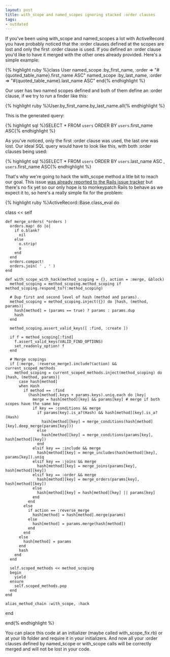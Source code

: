 ```yaml
---
layout: post
title: with_scope and named_scopes ignoring stacked :order clauses
tags:
- outdated
---
```

If you've been using with_scope and named_scopes a lot with ActiveRecord you have probably noticed that the :order clauses defined at the scopes are lost and only the first :order clause is used. If you defined an :order clause you'd like to have it merged with the other ones already provided. Here's a simple example:

{% highlight ruby %}class User
  named_scope :by_first_name, :order => "#{quoted_table_name}.first_name ASC"
  named_scope :by_last_name, :order => "#{quoted_table_name}.last_name ASC"
end{% endhighlight %}

Our user has two named scopes defined and both of them define an :order clause, if we try to run a finder like this:

{% highlight ruby %}User.by_first_name.by_last_name.all{% endhighlight %}

This is the generated query:

{% highlight sql %}SELECT * FROM `users` ORDER BY `users`.first_name ASC{% endhighlight %}

As you've noticed, only the first :order clause was used, the last one was lost. Our ideal SQL query would have to look like this, with both :order clauses being used:

{% highlight sql %}SELECT * FROM `users` ORDER BY `users`.last_name ASC , `users`.first_name ASC{% endhighlight %}

That's why we're going to hack the with_scope method a litle bit to reach our goal. This issue <a href="https://rails.lighthouseapp.com/projects/8994/tickets/2253-named_scope-and-nested-order-clauses">was already reported to the Rails issue tracker</a> but there's no fix yet so our only hope is to monkeypatch Rails to behave as we expect it to, so here's a really simple fix for the problem:

{% highlight ruby %}ActiveRecord::Base.class_eval do

  class << self

    def merge_orders( *orders )
      orders.map! do |o|
        if o.blank?
          nil
        else
          o.strip!
          o
        end
      end
      orders.compact!
      orders.join( ' , ' )
    end

    def with_scope_with_hack(method_scoping = {}, action = :merge, &block)
      method_scoping = method_scoping.method_scoping if method_scoping.respond_to?(:method_scoping)

      # Dup first and second level of hash (method and params).
      method_scoping = method_scoping.inject({}) do |hash, (method, params)|
        hash[method] = (params == true) ? params : params.dup
        hash
      end

      method_scoping.assert_valid_keys([ :find, :create ])

      if f = method_scoping[:find]
        f.assert_valid_keys(VALID_FIND_OPTIONS)
        set_readonly_option! f
      end

      # Merge scopings
      if [:merge, :reverse_merge].include?(action) && current_scoped_methods
        method_scoping = current_scoped_methods.inject(method_scoping) do |hash, (method, params)|
          case hash[method]
          when Hash
            if method == :find
              (hash[method].keys + params.keys).uniq.each do |key|
                merge = hash[method][key] && params[key] # merge if both scopes have the same key
                if key == :conditions && merge
                  if params[key].is_a?(Hash) && hash[method][key].is_a?(Hash)
                    hash[method][key] = merge_conditions(hash[method][key].deep_merge(params[key]))
                  else
                    hash[method][key] = merge_conditions(params[key], hash[method][key])
                  end
                elsif key == :include && merge
                  hash[method][key] = merge_includes(hash[method][key], params[key]).uniq
                elsif key == :joins && merge
                  hash[method][key] = merge_joins(params[key], hash[method][key])
                elsif key == :order && merge
                  hash[method][key] = merge_orders(params[key], hash[method][key])
                else
                  hash[method][key] = hash[method][key] || params[key]
                end
              end
            else
              if action == :reverse_merge
                hash[method] = hash[method].merge(params)
              else
                hash[method] = params.merge(hash[method])
              end
            end
          else
            hash[method] = params
          end
          hash
        end
      end

      self.scoped_methods << method_scoping
      begin
        yield
      ensure
        self.scoped_methods.pop
      end
    end

    alias_method_chain :with_scope, :hack

  end

end{% endhighlight %}

You can place this code at an initializer (maybe called with_scope_fix.rb) or at your lib folder and require it in your initializers. And now all your :order clauses defined by named_scope or with_scope calls will be correctly merged and will not be lost in your code.

